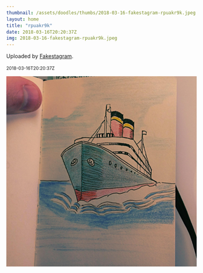 ```yaml
---
thumbnail: /assets/doodles/thumbs/2018-03-16-fakestagram-rpuakr9k.jpeg
layout: home
title: "rpuakr9k"
date: 2018-03-16T20:20:37Z
img: 2018-03-16-fakestagram-rpuakr9k.jpeg
---
```


Uploaded by [Fakestagram](https://github.com/opyate/fakestagram).

<small>2018-03-16T20:20:37Z</small>

![Uploaded by Fakestagram](2018-03-16-fakestagram-rpuakr9k.jpeg)
